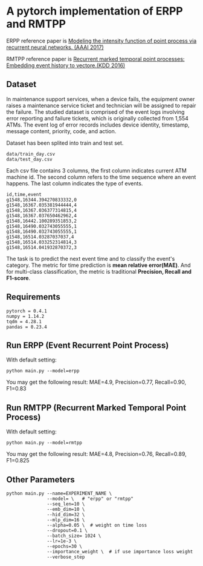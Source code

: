 # A pytorch implementation of ERPP and RMTPP

ERPP reference paper is [Modeling the intensity function of point process via recurrent neural networks. (AAAI 2017)](https://arxiv.org/pdf/1705.08982.pdf)

RMTPP reference paper is [Recurrent marked temporal point processes: Embedding event history to vectore.(KDD 2016)](https://www.kdd.org/kdd2016/papers/files/rpp1081-duA.pdf)

## Dataset
In maintenance support services, when a device fails, the equipment owner raises a maintenance service ticket and technician will be assigned to repair the failure. The studied dataset is comprised of the event logs involving error reporting and failure tickets, which is originally collected from 1,554 ATMs. The event log of error records includes device identity, timestamp, message content, priority, code, and action.

Dataset has been splited into train and test set.

```
data/train_day.csv
data/test_day.csv
```

Each csv file contains 3 columns, the first column indicates current ATM machine id. The second column refers to the time sequence where an event happens. The last column indicates the type of events.
```
id,time,event
g1548,16344.394270833332,0
g1548,16367.035381944444,4
g1548,16367.036377314815,4
g1548,16367.037650462962,4
g1548,16442.100289351853,2
g1548,16490.032743055555,1
g1548,16490.032743055555,1
g1548,16514.03287037037,4
g1548,16514.033252314814,3
g1548,16514.041932870372,3
```

The task is to predict the next event time and to classify the event's category. The metric for time prediction is **mean relative error(MAE)**. And for multi-class classification, the metric is traditional **Precision, Recall and F1-score**.


## Requirements

```
pytorch = 0.4.1
numpy = 1.14.2
tqdm = 4.28.1
pandas = 0.23.4
```

## Run ERPP (Event Recurrent Point Process)
With default setting:
```
python main.py --model=erpp
```
You may get the following result:
MAE=4.9, Precision=0.77, Recall=0.90, F1=0.83

## Run RMTPP (Recurrent Marked Temporal Point Process)
With default setting:
```
python main.py --model=rmtpp
```
You may get the following result:
MAE=4.8, Precision=0.76, Recall=0.89, F1=0.825

## Other Parameters

```
python main.py --name=EXPERIMENT_NAME \
               --model= \   # "erpp" or "rmtpp"
               --seq_len=10 \
               --emb_dim=10 \
               --hid_dim=32 \
               --mlp_dim=16 \
               --alpha=0.05 \  # weight on time loss
               --dropout=0.1 \
               --batch_size= 1024 \
               --lr=1e-3 \
               --epochs=30 \
               --importance_weight \  # if use importance loss weight
               --verbose_step 
```
